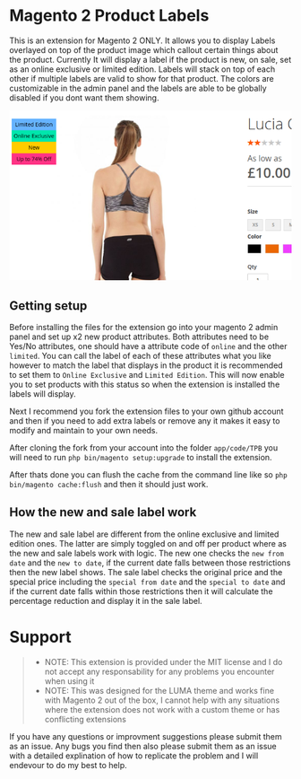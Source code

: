 # Magento 2 Product Labels

This is an extension for Magento 2 ONLY. It allows you to display Labels overlayed on top of the product image which callout certain things about the product. Currently It will display a label if the product is new, on sale, set as an online exclusive or limited edition. Labels will stack on top of each other if multiple labels are valid to show for that product. The colors are customizable in the admin panel and the labels are able to be globally disabled if you dont want them showing.

![Example Image](example.png)

## Getting setup

Before installing the files for the extension go into your magento 2 admin panel and set up x2 new product attributes. Both attributes need to be Yes/No attributes, one should have a attribute code of ```online``` and the other ```limited```. You can call the label of each of these attributes what you like however to match the label that displays in the product it is recommended to set them to ```Online Exclusive``` and ```Limited Edition```. This will now enable you to set products with this status so when the extension is installed the labels will display.

Next I recommend you fork the extension files to your own github account and then if you need to add extra labels or remove any it makes it easy to modify and maintain to your own needs.

After cloning the fork from your account into the folder ```app/code/TPB``` you will need to run ```php bin/magento setup:upgrade``` to install the extension. 

After thats done you can flush the cache from the command line like so ```php bin/magento cache:flush``` and then it should just work.

## How the new and sale label work

The new and sale label are different from the online exclusive and limited edition ones. The latter are simply toggled on and off per product where as the new and sale labels work with logic. The new one checks the ```new from date``` and the ```new to date```, if the current date falls between those restrictions then the new label shows. The sale label checks the original price and the special price including the ```special from date``` and the ```special to date``` and if the current date falls within those restrictions then it will calculate the percentage reduction and display it in the sale label.

# Support

> - NOTE: This extension is provided under the MIT license and I do not accept any responsability for any problems you encounter when using it
> - NOTE: This was designed for the LUMA theme and works fine with Magento 2 out of the box, I cannot help with any situations where the extension does not work with a custom theme or has conflicting extensions

If you have any questions or improvment suggestions please submit them as an issue. Any bugs you find then also please submit them as an issue with a detailed explination of how to replicate the problem and I will endevour to do my best to help.
